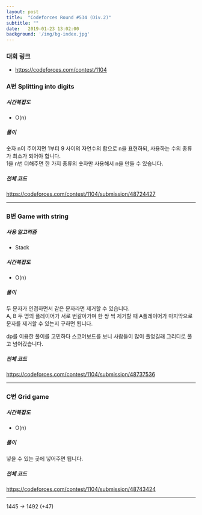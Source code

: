 ```yaml
---
layout: post
title:  "Codeforces Round #534 (Div.2)"
subtitle: ""
date:   2019-01-23 13:02:00
background: '/img/bg-index.jpg'
---
```


### 대회 링크
* https://codeforces.com/contest/1104

### A번 Splitting into digits

##### 시간복잡도
* O(n)

##### 풀이
숫자 n이 주어지면 1부터 9 사이의 자연수의 합으로 n을 표현하되, 사용하는 수의 종류가 최소가 되어야 합니다.<br>
1을 n번 더해주면 한 가지 종류의 숫자만 사용해서 n을 만들 수 있습니다.

##### 전체 코드
https://codeforces.com/contest/1104/submission/48724427

<hr>

### B번 Game with string

##### 사용 알고리즘
* Stack

##### 시간복잡도
* O(n)

##### 풀이
두 문자가 인접하면서 같은 문자라면 제거할 수 있습니다.<br>
A, B 두 명의 플레이어가 서로 번갈아가며 한 쌍 씩 제거할 때 A플레이어가 마지막으로 문자를 제거할 수 있는지 구하면 됩니다.

dp를 이용한 풀이를 고민하다 스코어보드를 보니 사람들이 많이 풀었길래 그리디로 풀고 넘어갔습니다.

##### 전체 코드
https://codeforces.com/contest/1104/submission/48737536

<hr>

### C번 Grid game

##### 시간복잡도
* O(n)

##### 풀이
넣을 수 있는 곳에 넣어주면 됩니다.

##### 전체 코드
https://codeforces.com/contest/1104/submission/48743424

<hr>

1445 -> 1492 (+47)

